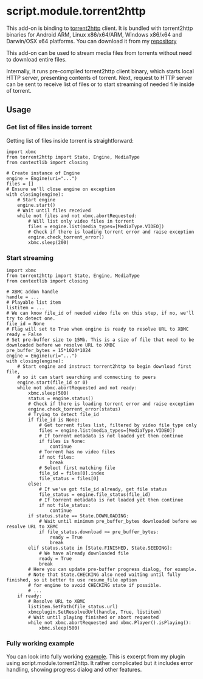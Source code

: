 script.module.torrent2http
==========================

This add-on is binding to [torrent2http](https://github.com/anteo/torrent2http) client. 
It is bundled with torrent2http binaries for Android ARM, Linux x86/x64/ARM, Windows x86/x64 and Darwin/OSX x64 platforms.
You can download it from my [repository](http://bit.ly/184XKjm)

This add-on can be used to stream media files from torrents without need to download entire files.

Internally, it runs pre-compiled torrent2http client binary, which starts local HTTP server, presenting contents of torrent.
Next, request to HTTP server can be sent to receive list of files or to start streaming of needed file inside of torrent.

Usage
-----

### Get list of files inside torrent ###

Getting list of files inside torrent is straightforward:

    import xbmc 
    from torrent2http import State, Engine, MediaType
    from contextlib import closing

    # Create instance of Engine 
    engine = Engine(uri="...")
    files = []
    # Ensure we'll close engine on exception 
    with closing(engine):
        # Start engine 
        engine.start()
        # Wait until files received 
        while not files and not xbmc.abortRequested:
            # Will list only video files in torrent
            files = engine.list(media_types=[MediaType.VIDEO])
            # Check if there is loading torrent error and raise exception 
            engine.check_torrent_error()
            xbmc.sleep(200)

### Start streaming ###

    import xbmc 
    from torrent2http import State, Engine, MediaType
    from contextlib import closing

    # XBMC addon handle
    handle = ...
    # Playable list item
    listitem = ...
    # We can know file_id of needed video file on this step, if no, we'll try to detect one.
    file_id = None
    # Flag will set to True when engine is ready to resolve URL to XBMC
    ready = False
    # Set pre-buffer size to 15Mb. This is a size of file that need to be downloaded before we resolve URL to XMBC 
    pre_buffer_bytes = 15*1024*1024
    engine = Engine(uri="...")
    with closing(engine):
        # Start engine and instruct torrent2http to begin download first file, 
        # so it can start searching and connecting to peers  
        engine.start(file_id or 0)
        while not xbmc.abortRequested and not ready:
            xbmc.sleep(500)
            status = engine.status()
            # Check if there is loading torrent error and raise exception 
            engine.check_torrent_error(status)
            # Trying to detect file_id
            if file_id is None:
                # Get torrent files list, filtered by video file type only
                files = engine.list(media_types=[MediaType.VIDEO])
                # If torrent metadata is not loaded yet then continue
                if files is None:
                    continue
                # Torrent has no video files
                if not files:
                    break
                # Select first matching file                    
                file_id = files[0].index
                file_status = files[0]
            else:
                # If we've got file_id already, get file status
                file_status = engine.file_status(file_id)
                # If torrent metadata is not loaded yet then continue
                if not file_status:
                    continue
            if status.state == State.DOWNLOADING:
                # Wait until minimum pre_buffer_bytes downloaded before we resolve URL to XBMC
                if file_status.download >= pre_buffer_bytes:
                    ready = True
                    break
            elif status.state in [State.FINISHED, State.SEEDING]:
                # We have already downloaded file
                ready = True
                break
            # Here you can update pre-buffer progress dialog, for example.
            # Note that State.CHECKING also need waiting until fully finished, so it better to use resume_file option
            # for engine to avoid CHECKING state if possible.
            # ...
        if ready:
            # Resolve URL to XBMC
            listitem.SetPath(file_status.url)
            xbmcplugin.SetResolvedUrl(handle, True, listitem)
            # Wait until playing finished or abort requested
            while not xbmc.abortRequested and xbmc.Player().isPlaying():
                xbmc.sleep(500)
        
### Fully working example ###

You can look into fully working [example](https://github.com/anteo/plugin.video.okino/blob/master/resources/lib/okino/torrent/stream/t2h_stream.py). This is
excerpt from my plugin using script.module.torrent2http. It rather complicated but it includes error handling, showing progress dialog and other features.
